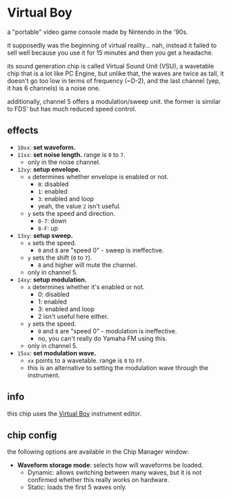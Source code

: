 # Virtual Boy

a "portable" video game console made by Nintendo in the '90s.

it supposedly was the beginning of virtual reality... nah, instead it failed to sell well because you use it for 15 minutes and then you get a headache.

its sound generation chip is called Virtual Sound Unit (VSU), a wavetable chip that is a lot like PC Engine, but unlike that, the waves are twice as tall, it doesn't go too low in terms of frequency (~D-2), and the last channel (yep, it has 6 channels) is a noise one.

additionally, channel 5 offers a modulation/sweep unit. the former is similar to FDS' but has much reduced speed control.

## effects

- `10xx`: **set waveform.**
- `11xx`: **set noise length.** range is `0` to `7`.
  - only in the noise channel.
- `12xy`: **setup envelope.**
  - `x` determines whether envelope is enabled or not.
    - `0`: disabled
    - `1`: enabled
    - `3`: enabled and loop
    - yeah, the value `2` isn't useful.
  - `y` sets the speed and direction.
    - `0-7`: down
    - `8-F`: up
- `13xy`: **setup sweep.**
  - `x` sets the speed.
    - `0` and `8` are "speed 0" - sweep is ineffective.
  - `y` sets the shift (`0` to `7`).
    - `8` and higher will mute the channel.
  - only in channel 5.
- `14xy`: **setup modulation.**
  - `x` determines whether it's enabled or not.
    - 0: disabled
    - 1: enabled
    - 3: enabled and loop
    - 2 isn't useful here either.
  - `y` sets the speed.
    - `0` and `8` are "speed 0" - modulation is ineffective.
    - no, you can't really do Yamaha FM using this.
  - only in channel 5.
- `15xx`: **set modulation wave.**
  - `xx` points to a wavetable. range is `0` to `FF`.
  - this is an alternative to setting the modulation wave through the instrument.

## info

this chip uses the [Virtual Boy](../4-instrument/virtual-boy.md) instrument editor.

## chip config

the following options are available in the Chip Manager window:

- **Waveform storage mode**: selects how will waveforms be loaded.
  - Dynamic: allows switching between many waves, but it is not confirmed whether this really works on hardware.
  - Static: loads the first 5 waves only.
